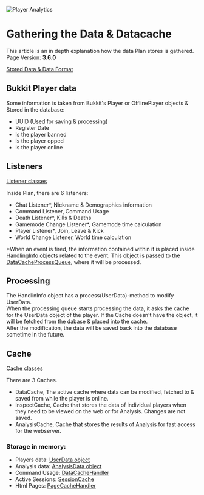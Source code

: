 ![Player Analytics](https://puu.sh/t8vin.png)
# Gathering the Data & Datacache

This article is an in depth explanation how the data Plan stores is gathered.
Page Version: **3.6.0**

[Stored Data & Data Format](/documentation/StoredData.md)

## Bukkit Player data
Some information is taken from Bukkit's Player or OfflinePlayer objects & Stored in the database:
- UUID (Used for saving & processing)
- Register Date
- Is the player banned
- Is the player opped
- Is the player online

## Listeners
[Listener classes](/Plan/src/main/java/com/djrapitops/plan/data/listeners)

Inside Plan, there are 6 listeners:
- Chat Listener*, Nickname & Demographics information
- Command Listener, Command Usage
- Death Listener*, Kills & Deaths
- Gamemode Change Listener*, Gamemode time calculation
- Player Listener*, Join, Leave & Kick
- World Change Listener, World time calculation

*When an event is fired, the information contained within it is placed inside  [HandlingInfo objects](/Plan/src/main/java/com/djrapitops/plan/data/handling/info) related to the event.
This object is passed to the [DataCacheProcessQueue](/Plan/src/main/java/com/djrapitops/plan/data/cache/queue/DataCacheProcessQueue.java), where it will be processed.

## Processing
The HandlinInfo object has a process(UserData)-method to modify UserData.  
When the processing queue starts processing the data, it asks the cache for the UserData object of the player. If the Cache doesn't have the object, it will be fetched from the dabase & placed into the cache.  
After the modification, the data will be saved back into the database sometime in the future.

## Cache
[Cache classes](/Plan/src/main/java/com/djrapitops/plan/data/cache)

There are 3 Caches.
- DataCache, The active cache where data can be modified, fetched to & saved from while the player is online.
- InspectCache, Cache that stores the data of individual players when they need to be viewed on the web or for Analysis. Changes are not saved.
- AnalysisCache, Cache that stores the results of Analysis for fast access for the webserver.

### Storage in memory:
- Players data: [UserData object](/Plan/src/main/java/com/djrapitops/plan/data/UserData.java)
- Analysis data: [AnalysisData object](/Plan/src/main/java/com/djrapitops/plan/data/AnalysisData.java)
- Command Usage: [DataCacheHandler](/Plan/src/main/java/com/djrapitops/plan/data/cache/DataCacheHandler.java#L52)
- Active Sessions: [SessionCache](/Plan/src/main/java/com/djrapitops/plan/data/cache/SessionCache.java)
- Html Pages: [PageCacheHandler](/Plan/src/main/java/com/djrapitops/plan/data/cache/PageCacheHandler.java)
